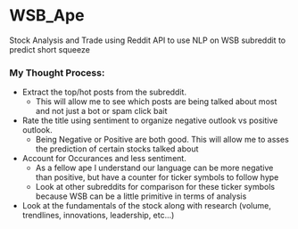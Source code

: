 # WSB_Ape
Stock Analysis and Trade using Reddit API to use NLP on WSB subreddit to predict short squeeze  

### My Thought Process:  
- Extract the top/hot posts from the subreddit. 
  - This will allow me to see which posts are being talked about most and not just a bot or spam click bait
- Rate the title using sentiment to organize negative outlook vs positive outlook.  
  - Being Negative or Positive are both good. This will allow me to asses the prediction of certain stocks talked about
- Account for Occurances and less sentiment. 
  - As a fellow ape I understand our language can be more negative than positive, but have a counter for ticker symbols to follow hype
  - Look at other subreddits for comparison for these ticker symbols because WSB can be a little primitive in terms of analysis
- Look at the fundamentals of the stock along with research (volume, trendlines, innovations, leadership, etc...)
